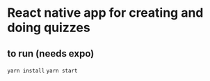 
# React native app for creating and doing quizzes

## to run (needs expo)

`yarn install`
`yarn start`

